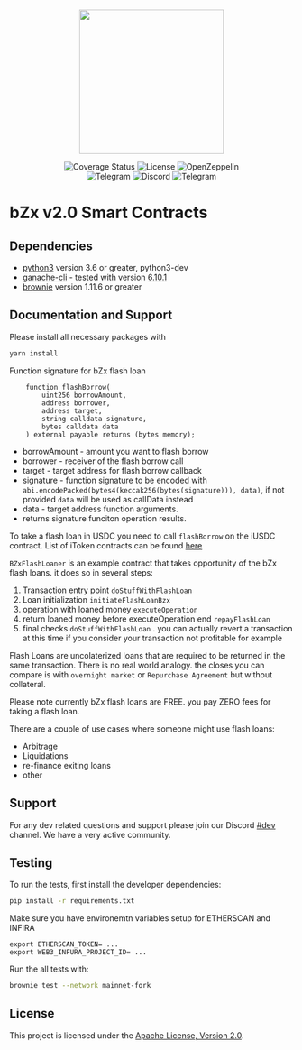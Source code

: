 <br/>
<p align="center"><img src="https://bzx.network/images/logo.svg" width="256" /></p>

<div align="center">

  <a href='' style="text-decoration:none;">
    <img src='https://img.shields.io/coveralls/github/bZxNetwork/contractsV2' alt='Coverage Status' />
  </a>
  <a href='https://github.com/bZxNetwork/contractsV2/blob/master/LICENSE' style="text-decoration:none;">
    <img src='https://img.shields.io/github/license/bZxNetwork/contractsV2' alt='License' />
  </a>
  <a href='https://docs.openzeppelin.com/' style="text-decoration:none;">
    <img src='https://img.shields.io/badge/built%20with-OpenZeppelin-3677FF' alt='OpenZeppelin' />
  </a>
  <br/>
  <a href='https://t.me/b0xNet' style="text-decoration:none;">
    <img src='https://img.shields.io/badge/chat-on%20telegram-9cf.svg?longCache=true' alt='Telegram' />
  </a>
  <a href='https://bzx.network/discord' style="text-decoration:none;">
    <img src='https://img.shields.io/discord/450115178516971531?label=Discord' alt='Discord' />
  </a>
  <a href='https://t.me/b0xNet' style="text-decoration:none;">
    <img src='https://img.shields.io/twitter/follow/bzxHQ?style=social' alt='Telegram' />
  </a>
  
</div>

# bZx v2.0 Smart Contracts

## Dependencies

* [python3](https://www.python.org/downloads/release/python-368/) version 3.6 or greater, python3-dev
* [ganache-cli](https://github.com/trufflesuite/ganache-cli) - tested with version [6.10.1](https://github.com/trufflesuite/ganache-cli/releases/tag/v6.10.1)
* [brownie](https://github.com/eth-brownie/brownie/) version 1.11.6 or greater

## Documentation and Support

Please install all necessary packages with
```bash
yarn install
```

Function signature for bZx flash loan
``` 
    function flashBorrow(
        uint256 borrowAmount,
        address borrower,
        address target,
        string calldata signature,
        bytes calldata data
    ) external payable returns (bytes memory);
```

+ borrowAmount - amount you want to flash borrow
+ borrower - receiver of the flash borrow call
+ target - target address for flash borrow callback
+ signature - function signature to be encoded with `abi.encodePacked(bytes4(keccak256(bytes(signature))), data)`, if not provided `data` will be used as callData instead
+ data - target address function arguments.
+ returns signature funciton operation results. 

To take a flash loan in USDC you need to call `flashBorrow` on the iUSDC contract. List of iToken contracts can be found [here](https://bzx.network/itokens)

`BZxFlashLoaner` is an example contract that takes opportunity of the bZx flash loans. it does so in several steps:
1. Transaction entry point `doStuffWithFlashLoan`
2. Loan initialization `initiateFlashLoanBzx`
3. operation with loaned money `executeOperation`
4. return loaned money before executeOperation end `repayFlashLoan`
5. final checks `doStuffWithFlashLoan` . you can actually revert a transaction at this time if you consider your transaction not profitable for example



Flash Loans are uncolaterized loans that are required to be returned in the same transaction. There is no real world analogy. the closes you can compare is with `overnight market` or `Repurchase Agreement` but without collateral.

Please note currently bZx flash loans are FREE. you pay ZERO fees for taking a flash loan. 

There are a couple of use cases where someone might use flash loans:
+ Arbitrage
+ Liquidations
+ re-finance exiting loans
+ other

## Support
For any dev related questions and support please join our Discord [#dev](https://discord.gg/6uW2R39u) channel. We have a very active community.

## Testing

To run the tests, first install the developer dependencies:

```bash
pip install -r requirements.txt
```

Make sure you have environemtn variables setup for ETHERSCAN and INFIRA
```
export ETHERSCAN_TOKEN= ...
export WEB3_INFURA_PROJECT_ID= ...
```

Run the all tests with:

```bash
brownie test --network mainnet-fork
```

## License

This project is licensed under the [Apache License, Version 2.0](LICENSE).
